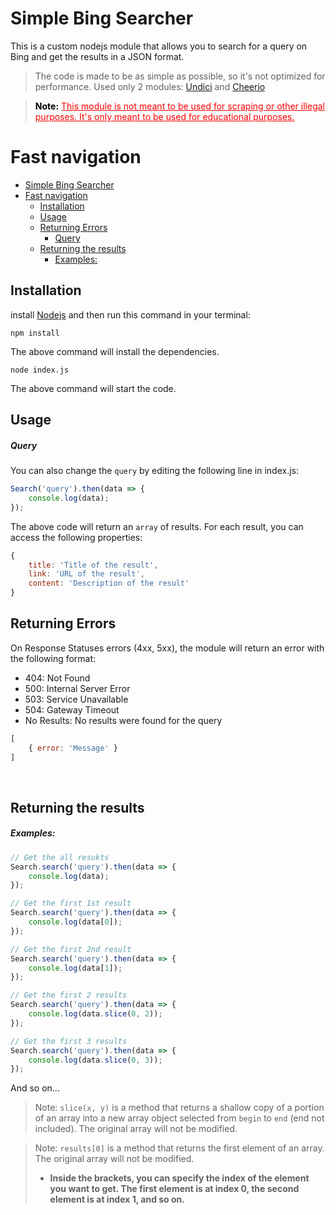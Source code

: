 # Simple Bing Searcher
This is a custom nodejs module that allows you to search for a query on Bing and get the results in a JSON format.
> The code is made to be as simple as possible, so it's not optimized for performance.
> Used only 2 modules: [Undici](https://www.npmjs.com/package/undici) and [Cheerio](https://www.npmjs.com/package/cheerio)

> <p style="color: red">
> <b style="color: black">Note:</b> <u>This module is not meant to be used for scraping or other illegal purposes. It's only meant to be used for educational purposes.</u>
> </p> 

# Fast navigation
- [Simple Bing Searcher](#simple-bing-searcher)
- [Fast navigation](#fast-navigation)
  - [Installation](#installation)
  - [Usage](#usage)
  - [Returning Errors](#returning-errors)
    - [Query](#query)
  - [Returning the results](#returning-the-results)
    - [Examples:](#examples)
	
## Installation
install [Nodejs](https://nodejs.org/en/download/) and then run this command in your terminal:

```
npm install
```
The above command will install the dependencies.

```
node index.js
```
The above command will start the code.

## Usage
##### Query
You can also change the `query` by editing the following line in index.js:
```javascript
Search('query').then(data => {
    console.log(data);
});
```

The above code will return an `array` of results. For each result, you can access the following properties:
```javascript
{
    title: 'Title of the result',
    link: 'URL of the result',
    content: 'Description of the result'
}
```

## Returning Errors
On Response Statuses errors (4xx, 5xx), the module will return an error with the following format:
- 404: Not Found
- 500: Internal Server Error
- 503: Service Unavailable
- 504: Gateway Timeout
- No Results: No results were found for the query

```javascript
[ 
    { error: 'Message' }
]
```
<br>

## Returning the results
##### Examples:

```javascript
// Get the all resukts
Search.search('query').then(data => {
    console.log(data);
});
```

```javascript
// Get the first 1st result
Search.search('query').then(data => {
    console.log(data[0]);
});
```

```javascript
// Get the first 2nd result
Search.search('query').then(data => {
    console.log(data[1]);
});
```

```javascript
// Get the first 2 results
Search.search('query').then(data => {
    console.log(data.slice(0, 2));
});
```

```javascript
// Get the first 3 results
Search.search('query').then(data => {
    console.log(data.slice(0, 3));
});
```
And so on...

> Note: `slice(x, y)` is a method that returns a shallow copy of a portion of an array into a new array object selected from `begin` to `end` (end not included). The original array will not be modified.

> Note: `results[0]` is a method that returns the first element of an array. The original array will not be modified.
> - <b>Inside the brackets, you can specify the index of the element you want to get. The first element is at index 0, the second element is at index 1, and so on.</b>
